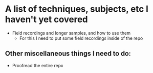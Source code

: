 # A list of techniques, subjects, etc I haven't yet covered

- Field recordings and longer samples, and how to use them
    - For this I need to put some field recordings inside of the repo

## Other miscellaneous things I need to do:

- Proofread the entire repo
